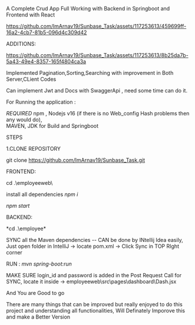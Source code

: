 A Complete Crud App Full Working with Backend in Springboot and Frontend with React



https://github.com/ImArnav19/Sunbase_Task/assets/117253613/459699ff-16a2-4cb7-81b5-096d4c309d42


ADDITIONS:



https://github.com/ImArnav19/Sunbase_Task/assets/117253613/8b25da7b-5a43-49e4-8357-165f4804ca3a

Implemented Pagination,Sorting,Searching with improvement in Both Server,CLient Codes

Can implement Jwt and Docs with SwaggerApi , need some time can do it.




For Running the application :

*REQUIRED*
npm , Nodejs v16 (if there is no Web_config Hash problems then any would do),  
MAVEN, JDK for Build and Springboot

STEPS

1.CLONE REPOSITORY

git clone https://github.com/ImArnav19/Sunbase_Task.git

FRONTEND:

cd .\employeeweb\

  
install all dependencies
*npm i*

*npm start*  

BACKEND:

*cd .\employee\*

SYNC all the Maven dependencies -- CAN be done by INtellij Idea easily, Just open folder in IntelliJ -> locate pom.xml -> Click Sync in TOP RIght corner

RUN : *mvn spring-boot:run*

MAKE SURE login_id and password is added in the Post Request Call for SYNC, locate it inside -> employeeweb\src\pages\dashboard\Dash.jsx

And You are Good to go

There are many things that can be improved but really enjoyed to do this project and understanding all functionalities, Will Definately Imporove this and make a Better Version

